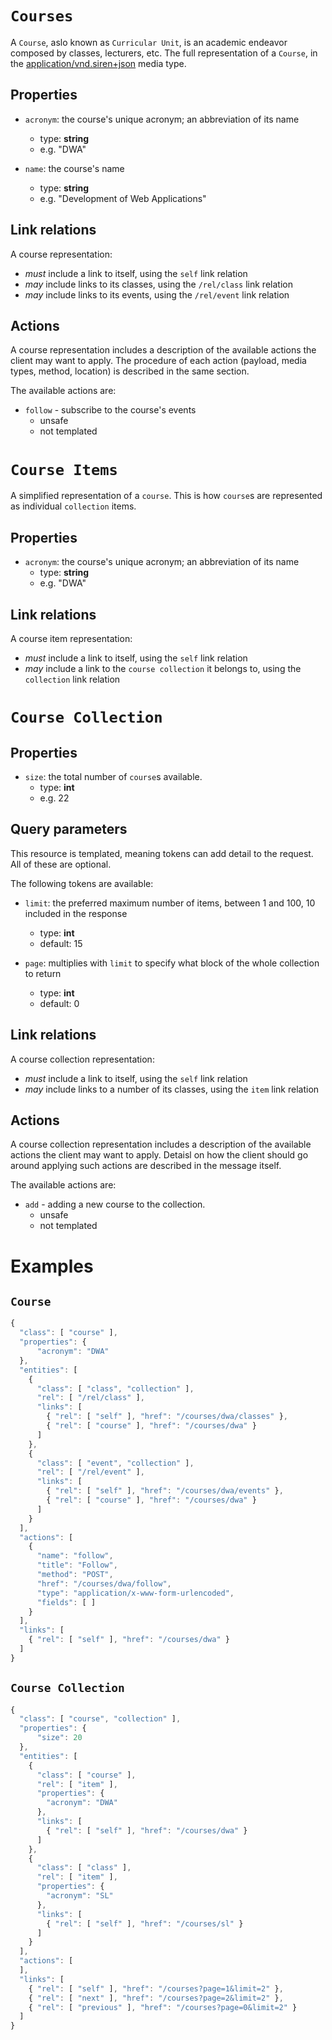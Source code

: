 # `Courses`
A `Course`, aslo known as `Curricular Unit`, is an academic endeavor composed by classes, lecturers, etc. The full representation of a `Course`, in the [application/vnd.siren+json](https://github.com/kevinswiber/siren) media type.

## Properties
* `acronym`: the course's unique acronym; an abbreviation of its name
	- type: **string**
	- e.g. "DWA"

* `name`: the course's name
	- type: **string**
	- e.g. "Development of Web Applications"

## Link relations
A course representation:
* *must* include a link to itself, using the `self` link relation
* *may* include links to its classes, using the `/rel/class` link relation
* *may* include links to its events, using the `/rel/event` link relation

## Actions
A course representation includes a description of the available actions the client may want to apply. The procedure of each action (payload, media types, method, location) is described in the same section.

The available actions are:
* `follow` - subscribe to the course's events
	- unsafe
	- not templated

# `Course Items`

A simplified representation of a `course`. This is how `course`s are represented as individual `collection` items.

## Properties
* `acronym`: the course's unique acronym; an abbreviation of its name
	- type: **string**
	- e.g. "DWA"

## Link relations
A course item representation:
* *must* include a link to itself, using the `self` link relation
* *may* include a link to the `course collection` it belongs to, using the `collection` link relation

# `Course Collection`

## Properties
* `size`: the total number of `course`s available.
	- type: **int**
	- e.g. 22

## Query parameters
This resource is templated, meaning tokens can add detail to the request. All of these are optional.

The following tokens are available:
* `limit`: the preferred maximum number of items, between 1 and 100, 10 included in the response
  - type: **int**
  - default: 15

* `page`: multiplies with `limit` to specify what block of the whole collection to return
  - type: **int**
  - default: 0

## Link relations
A course collection representation:
* *must* include a link to itself, using the `self` link relation
* *may* include links to a number of its classes, using the `item` link relation

## Actions
A course collection representation includes a description of the available actions the client may want to apply. Detaisl on how the client should go around applying such actions are described in the message itself.

The available actions are:
* `add` - adding a new course to the collection.
	- unsafe
	- not templated

# Examples
## `Course`
```javascript
{
  "class": [ "course" ],
  "properties": { 
      "acronym": "DWA"
  },
  "entities": [
    {
      "class": [ "class", "collection" ],
      "rel": [ "/rel/class" ], 
      "links": [
        { "rel": [ "self" ], "href": "/courses/dwa/classes" },
        { "rel": [ "course" ], "href": "/courses/dwa" }
      ]
    },
    {
      "class": [ "event", "collection" ],
      "rel": [ "/rel/event" ], 
      "links": [
        { "rel": [ "self" ], "href": "/courses/dwa/events" },
        { "rel": [ "course" ], "href": "/courses/dwa" }  
      ]
    }
  ],
  "actions": [
    {
      "name": "follow",
      "title": "Follow",
      "method": "POST",
      "href": "/courses/dwa/follow",
      "type": "application/x-www-form-urlencoded",
      "fields": [ ]
    }
  ],
  "links": [
    { "rel": [ "self" ], "href": "/courses/dwa" }
  ]
}
```

## `Course Collection`
```javascript
{
  "class": [ "course", "collection" ],
  "properties": { 
      "size": 20
  },
  "entities": [
    {
      "class": [ "course" ],
      "rel": [ "item" ], 
      "properties": { 
        "acronym": "DWA"
      },
      "links": [
        { "rel": [ "self" ], "href": "/courses/dwa" }
      ]
    },
    {
      "class": [ "class" ],
      "rel": [ "item" ], 
      "properties": { 
        "acronym": "SL"
      },
      "links": [
        { "rel": [ "self" ], "href": "/courses/sl" }
      ]
    }
  ],
  "actions": [
  ],
  "links": [
    { "rel": [ "self" ], "href": "/courses?page=1&limit=2" },
    { "rel": [ "next" ], "href": "/courses?page=2&limit=2" },
    { "rel": [ "previous" ], "href": "/courses?page=0&limit=2" }
  ]
}
```

